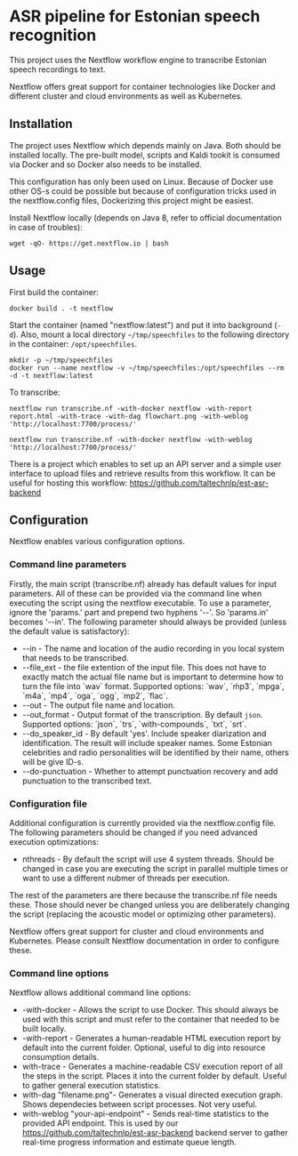 # ASR pipeline for Estonian speech recognition

This project uses the Nextflow workflow engine to transcribe Estonian speech recordings to text.

Nextflow offers great support for container technologies like Docker and different cluster and cloud environments as well as Kubernetes.

## Installation

The project uses Nextflow which depends mainly on Java. Both should be installed locally.
The pre-built model, scripts and Kaldi tookit is consumed via Docker and so Docker also needs to be installed.

This configuration has only been used on Linux. Because of Docker use other OS-s could be possible but because of configuration tricks used in the nextflow.config files, Dockerizing this project might be easiest.

Install Nextflow locally (depends on Java 8, refer to official documentation in case of troubles):

    wget -qO- https://get.nextflow.io | bash

## Usage

First build the container:

    docker build . -t nextflow

Start the container (named "nextflow:latest") and put it into background (`-d`). Also, mount a local directory `~/tmp/speechfiles` to the following directory in the container: `/opt/speechfiles`.

    mkdir -p ~/tmp/speechfiles
    docker run --name nextflow -v ~/tmp/speechfiles:/opt/speechfiles --rm -d -t nextflow:latest

To transcribe:

    nextflow run transcribe.nf -with-docker nextflow -with-report report.html -with-trace -with-dag flowchart.png -with-weblog 'http://localhost:7700/process/'

    nextflow run transcribe.nf -with-docker nextflow -with-weblog 'http://localhost:7700/process/'

There is a project which enables to set up an API server and a simple user interface to upload files and retrieve results from this workflow. It can be useful for hosting this workflow: https://github.com/taltechnlp/est-asr-backend

## Configuration

Nextflow enables various configuration options.

### Command line parameters

Firstly, the main script (transcribe.nf) already has default values for input parameters. All of these can be provided via the command line when executing the script using the nextflow executable. To use a parameter, ignore the 'params.' part and prepend two hyphens '--'. So 'params.in' becomes '--in'. The following parameter should always be provided (unless the default value is satisfactory):

-   --in - The name and location of the audio recording in you local system that needs to be transcribed.
-   --file_ext - the file extention of the input file. This does not have to exactly match the actual file name but is important to determine how to turn the file into ´wav´ format. Supported options: ´wav´, ´ḿp3´, ´mpga´, ´m4a´, ´mp4´, ´oga´, ´ogg´, ´mp2´, ´flac´.
-   --out - The output file name and location.
-   --out_format - Output format of the transcription. By default `json`. Supported options: ´json´, ´trs´, ´with-compounds´, ´txt´, ´srt´.
-   --do_speaker_id - By default 'yes'. Include speaker diarization and identification. The result will include speaker names. Some Estonian celebrities and radio personalities will be identified by their name, others will be give ID-s.
-   --do-punctuation - Whether to attempt punctuation recovery and add punctuation to the transcribed text.

### Configuration file

Additional configuration is currently provided via the nextflow.config file. The following parameters should be changed if you need advanced execution optimizations:

-   nthreads - By default the script will use 4 system threads. Should be changed in case you are executing the script in parallel multiple times or want to use a different nubmer of threads per execution.

The rest of the parameters are there because the transcribe.nf file needs these. Those should never be changed unless you are deliberately changing the script (replacing the acoustic model or optimizing other parameters).

Nextflow offers great support for cluster and cloud environments and Kubernetes. Please consult Nextflow documentation in order to configure these.

### Command line options

Nextflow allows additional command line options:

-   -with-docker - Allows the script to use Docker. This should always be used with this script and must refer to the container that needed to be built locally.
-   -with-report - Generates a human-readable HTML execution report by default into the current folder. Optional, useful to dig into resource consumption details.
-   with-trace - Generates a machine-readable CSV execution report of all the steps in the script. Places it into the current folder by default. Useful to gather general execution statistics.
-   with-dag "filename.png"- Generates a visual directed execution graph. Shows dependecies between script processes. Not very useful.
-   with-weblog "your-api-endpoint" - Sends real-time statistics to the provided API endpoint. This is used by our https://github.com/taltechnlp/est-asr-backend backend server to gather real-time progress information and estimate queue length.
